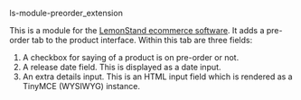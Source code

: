 ls-module-preorder_extension

This is a module for the [LemonStand ecommerce software](http://lemonstand.com). It adds a pre-order tab to the product interface. Within this tab are three fields:
1. A checkbox for saying of a product is on pre-order or not.
2. A release date field. This is displayed as a date input.
3. An extra details input. This is an HTML input field which is rendered as a TinyMCE (WYSIWYG) instance.


